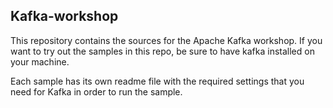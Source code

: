 Kafka-workshop
--------------
This repository contains the sources for the Apache Kafka workshop.
If you want to try out the samples in this repo, be sure to have
kafka installed on your machine.

Each sample has its own readme file with the required settings
that you need for Kafka in order to run the sample.
